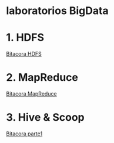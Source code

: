 # laboratorios BigData

# 1. HDFS
[Bitacora HDFS](https://github.com/amartinezv/labBigData/blob/master/HDFS.pdf)

# 2. MapReduce
[Bitacora MapReduce](https://github.com/amartinezv/labBigData/blob/master/MapReduce.pdf)

# 3. Hive & Scoop
[Bitacora parte1](https://github.com/amartinezv/labBigData/blob/master/Hive%26Scoop.pdf)


